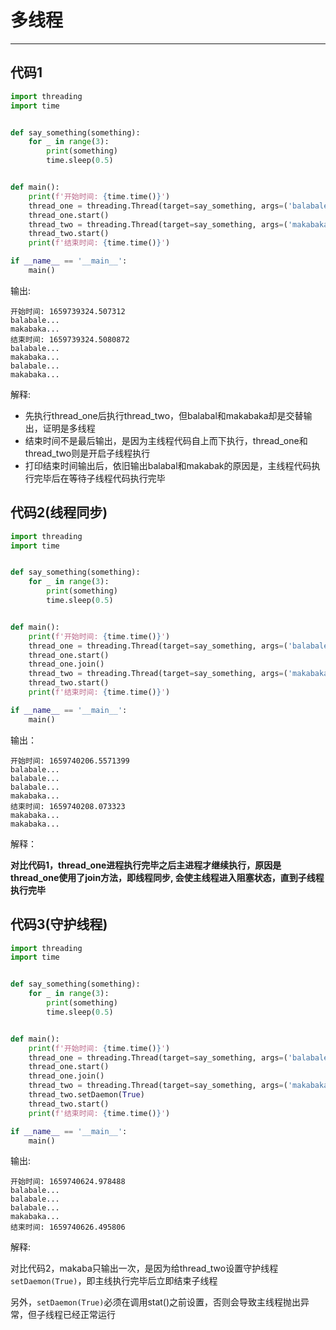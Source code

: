 # 多线程

---

## 代码1

```python
import threading
import time


def say_something(something):
    for _ in range(3):
        print(something)
        time.sleep(0.5)


def main():
    print(f'开始时间: {time.time()}')
    thread_one = threading.Thread(target=say_something, args=('balabale...',))
    thread_one.start()
    thread_two = threading.Thread(target=say_something, args=('makabaka...',))
    thread_two.start()
    print(f'结束时间: {time.time()}')

if __name__ == '__main__':
    main()
```

输出:

```
开始时间: 1659739324.507312
balabale...
makabaka...
结束时间: 1659739324.5080872
balabale...
makabaka...
balabale...
makabaka...
```

解释:

- 先执行thread_one后执行thread_two，但balabal和makabaka却是交替输出，证明是多线程
- 结束时间不是最后输出，是因为主线程代码自上而下执行，thread_one和thread_two则是开启子线程执行
- 打印结束时间输出后，依旧输出balabal和makabak的原因是，主线程代码执行完毕后在等待子线程代码执行完毕

## 代码2(线程同步)

```python
import threading
import time


def say_something(something):
    for _ in range(3):
        print(something)
        time.sleep(0.5)


def main():
    print(f'开始时间: {time.time()}')
    thread_one = threading.Thread(target=say_something, args=('balabale...',))
    thread_one.start()
    thread_one.join()
    thread_two = threading.Thread(target=say_something, args=('makabaka...',))
    thread_two.start()
    print(f'结束时间: {time.time()}')

if __name__ == '__main__':
    main()
```

输出：

```
开始时间: 1659740206.5571399
balabale...
balabale...
balabale...
makabaka...
结束时间: 1659740208.073323
makabaka...
makabaka...
```

解释：

**对比代码1，thread_one进程执行完毕之后主进程才继续执行，原因是thread_one使用了join方法，即线程同步, 会使主线程进入阻塞状态，直到子线程执行完毕**

## 代码3(守护线程)

```python
import threading
import time


def say_something(something):
    for _ in range(3):
        print(something)
        time.sleep(0.5)


def main():
    print(f'开始时间: {time.time()}')
    thread_one = threading.Thread(target=say_something, args=('balabale...',))
    thread_one.start()
    thread_one.join()
    thread_two = threading.Thread(target=say_something, args=('makabaka...',))
    thread_two.setDaemon(True)
    thread_two.start()
    print(f'结束时间: {time.time()}')

if __name__ == '__main__':
    main()
```

输出:

```
开始时间: 1659740624.978488
balabale...
balabale...
balabale...
makabaka...
结束时间: 1659740626.495806
```

解释:

对比代码2，makaba只输出一次，是因为给thread_two设置守护线程`setDaemon(True)`，即主线执行完毕后立即结束子线程

另外，`setDaemon(True)`必须在调用stat()之前设置，否则会导致主线程抛出异常，但子线程已经正常运行



